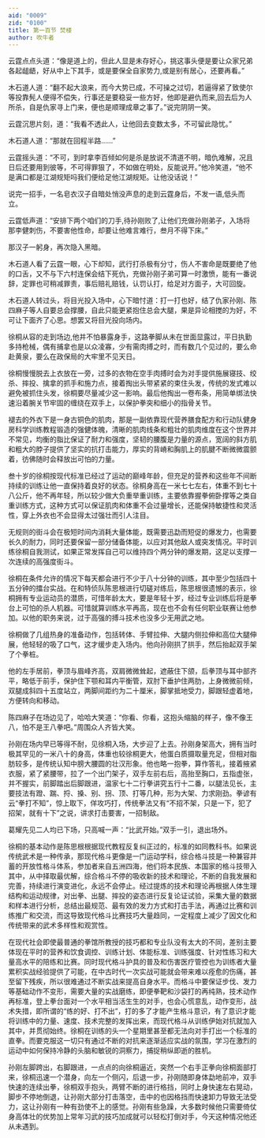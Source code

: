 ```yaml
---
aid: "0009"
zid: "0100"
title: 第一百节 焚楼
author: 吹牛者
---
```


云霆点点头道：“像是道上的，但此人显是未存好心，挑这事头便是要让众家兄弟各起龃龉，好从中上下其手，或是要保全自家势力,或是别有居心，还要再看。”

木石道人道：“翻不起大浪来，而今大势已成，不可操之过切，若逼得紧了致使尔等投靠髡人便得不偿失，行事还是要稳妥一些方好，他即是避仇而来,回去后为人所杀，自是仇家寻上门来，便也是顺理成章之事了。”说完阴阴一笑。

云霆沉思片刻，道：“我看不透此人，让他回去变数太多，不可留此隐忧。”

木石道人道：“那就在回程半路……”

云霆摇头道：“不可，到时拿李百倾如何是杀是放说不清道不明，暗仇难解，况且日后还要用到彼等，不可得罪狠了，不如做在明处，反能说开。”他冷笑道，“他不是满口都是江湖规矩吗我们便给足他江湖规矩。让他没话说！”

说完一招手，一名皂衣汉子自暗处悄没声息的走到云霆身后，不发一语,低头而立。

云霆低声道：“安排下两个咱们的刀手,待孙刚败了,让他们充做孙刚弟子，入场将那李健刺伤，不要害他性命，却要让他难言难行，叁月不得下床。”

那汉子一躬身，再次隐入黑暗。

木石道人看了云霆一眼，心下却知，武行打杀极有分寸，伤人不害命是既要绝了他的口舌，又不与下六村连保会结下死仇，充做孙刚子弟可算一时激愤，能有一番说辞，定罪也可稍减罪责，事后赔礼赔钱，认罚认打，给足对方面子，大可回旋。

木石道人转过头，将目光投入场中，心下暗忖道：打一打也好，结了仇家孙刚、陈四麻子等人自要总会撑腰，自此只能更紧抱住总会大腿，果是异论相搅的为好，不可让下面齐了心思。想罢又将目光投向场内。

徐桐从容的走到场边,他并不怕暴露身手，这路拳脚从未在世面显露过，平日执勤多持枪械，偶有捕拿也是以众凌寡，少有需肉搏之时，而有数几个见过的，要么命赴黄泉，要么在政保局的大牢里不见天日。

徐桐慢慢脱去上衣放在一旁，过多的衣物在空手肉搏时会为对手提供施展寝技、绞杀、摔投、擒拿的抓手和施力点，接着掏出头带紧紧的束住头发，传统的发式难以避免被抓住头发，徐桐要尽量减少这一影响。最后他掏出一卷布条，用简单绑法快速沿着腕关节牢固的缠绕在双手上，以保护拳突和细小的指骨关节。

褪去的外衣下是一身古铜色的肌肉，那是一副依靠现代营养膳食配方和行动队健身房科学训练教程锻造的强健体魄，清晰的肌肉线条和粗壮的肌肉维度在这个世界并不常见，均衡的脂比保证了耐力和强度，坚韧的腰腹是力量的源点，宽阔的斜方肌和粗大的脖子提供了坚实的抗打击能力，厚实的背嵴和胸肌上的肌腱不断微微震颤着，彷佛随时会释放出可怕的力量。

叁十岁的徐桐按现代标准已经过了运动的巅峰年龄，但充足的营养和这些年不间断持续的训练让他一直保持着良好的状态。徐桐身高在一米七七左右，体重不到七十八公斤，他不再年轻，所以较少做大负重举重训练，主要依靠握拳俯卧撑等之类自重训练方式，这种方式可以保证肌肉和体重不会过量增长，还能保持敏捷性和灵活性，穿上外衣也不会显得太过强壮而引人注目。

无规则的街斗会在极短时间内消耗大量体能，既需要迅勐而短促的爆发力，也需要长久的耐力，同时还要保留一部分储备体能，以应对其他敌人或突发情况。平时训练徐桐自我测试，如果正常发挥自己可以维持四个两分钟的爆发期，这足以支撑一次连续的高强度街斗。

徐桐在条件允许的情况下每天都会进行不少于八十分钟的训练，其中至少包括四十五分钟的擂台实战。在和特侦队陈思根进行切磋对练后，陈思根很遗憾的表示，徐桐拥有专业运动员的潜质，可惜年龄太大，要是年轻十岁，经过专业训练后将是拳台上可怕的杀人机器。可惜就算训练水平再高，现在也不会有任何职业联赛让他参加。以他的职务来说，过于高强的搏斗技术也没多少无用武之地。

徐桐做了几组热身的准备动作，包括转体、手臂拉伸、大腿内侧拉伸和高位大腿伸展，他轻轻的吸了口气，这才缓步走入场内。他向孙刚拱了拱手，然后抬起双手架了个拳桩。

他的左手居前，拳顶与眉峰齐高，双肩微微耸起，遮蔽住下颌，后拳顶与耳中部齐平，略低于前手，保护住下颚和耳内平衡管，双肘下垂护住两肋，上身微微前倾，双腿成斜四十五度站立，两脚间距约为二十厘米，脚掌抵地受力，脚跟轻虚着地，方便转向和移动。

陈四麻子在场边见了，哈哈大笑道：“你看、你看，这抱头缩脑的样子，像不像王八，怕不是王八拳吧。”周围众人齐皆大笑。

孙刚在场内早已等得不耐，见徐桐入场，大步迎了上去。孙刚身架高大，拥有当时极其罕见的一米八十的身高，体重也较徐桐更大，他蛋白质摄取量充足，但相对脂肪较多，是传统认知中膀大腰圆的壮汉形象。他也略一抱拳，算作答礼，接着掖紧衣服，紧了紧腰带，拉了一个出门架子，双手左前右后，高抬至胸口，五指虚张，并不握实，前脚踏出后脚跟进，温家七十二行拳讲究五行十二番，以腿法见长，主要技法有蹬、踹、捋、搡、别、拐、顶、打等几种，形为大架、力求刚劲。拳谚有云“拳打不知”，惊上取下，佯攻巧打，传统拳法又有“不招不架，只是一下，犯了招架，就有十下”之说，讲求打击要害，一招制敌。

葛耀先见二人均已下场，只高喊一声：“比武开始。”双手一引，退出场外。



徐桐的基本动作是陈思根根据现代教程反复纠正过的，标准的如同教科书。如果说传统武术是一种传承，那现代格斗更像是一门运动学科，综合格斗技是一种兼容并蓄的开放性格斗体系，参加者来自五洲四海，他们将本民族、本国家的格斗技带入其中，从中择取最优解，综合格斗不停的吸收新的技术和理论，不断的自我发展和完善，持续进行演变进化，永远不会停止。经过提炼的技术和理论再根据人体生理结构和运动规律，对出拳、出腿、摔投的姿态进行反复论证试验，采集大量的数据和样本进行分析，总结出最规范、最有效的发力方式和打击手法，再通过比赛和训练推广和交流，而这导致现代格斗比赛技巧大量趋同，一定程度上减少了因文化和传统带来的武术多样性和观赏性。

在现代社会即使最普通的拳馆所教授的技巧都和专业队没有太大的不同，差别主要体现在平时的营养和饮食调控、训练计划、体能标准、训练强度、针对性练习和大量高水平的陪练和比赛。同时现代格斗护具的普及和伤害医疗管控也为训练者大量累积实战经验提供了可能，在中古时代一次实战可能就会带来难以痊愈的伤痛，甚至留下残疾，所以很难通过不断实战来提高自身水平。而格斗中要保证步伐、发力等基础动作不变形，需要大量的实战磨练，即便拳靶和沙袋打的再纯熟，技术动作再标准，登上拳台面对一个水平相当活生生的对手，也会心慌意乱，动作变形，战术失措，即所谓的“练的好、打不出”，打的多了才能产生格斗意识，有了意识才能将训练中的力量、速度、技术完整的发挥出来，而现代格斗从训练伊始对抗就加入其中，并贯彻始终。徐桐在训练的头一个星期里甚至都无法向对手打出一个标准的直拳。而要克服这一切只有通过不断的对抗来逐渐适应实战的氛围，学习在激烈的运动中如何保持冷静的头脑和敏锐的洞察力，捕捉稍纵即逝的胜机。

孙刚左脚跨出，右脚跟进，一点点的向徐桐逼近，突然一个右手正拳向徐桐面部打来，徐桐迅速一个潜身，向左一个侧闪，后退一步，孙刚随即身体勐地前冲，双手快速的连续出拳，徐桐双手抱头，两臂不断的进行格挡，同时上身快速左右晃动，脚步不停地倒退，让孙刚大部分打击落空，击中的也因格挡而快速卸力导致无法受力，这让孙刚有一种有劲使不上的感觉。孙刚有些急躁，大多数时候他只需要倚仗身高体壮的优势加上常年习武的技巧加成就可以轻松打倒对手，今天这种情况他还从未遇到。

